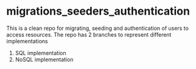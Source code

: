 # migrations_seeders_authentication
<p>This is a clean repo for migrating, seeding and authentication of users to access resources. The repo has 2 branches to represent different implementations</p>
<ol>
<li>SQL implementation</li>
<li>NoSQL implementation</li>
</ol> 

